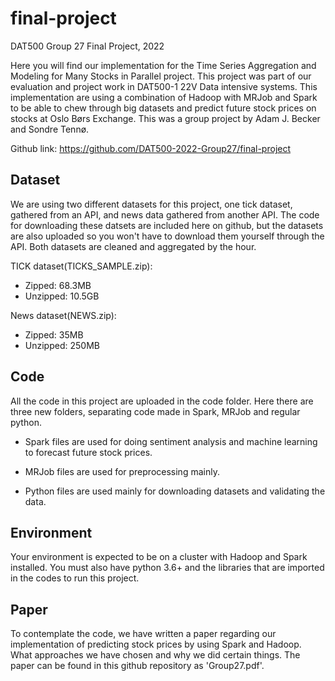 # final-project
DAT500 Group 27 Final Project, 2022

Here you will find our implementation for the Time Series Aggregation and Modeling for Many Stocks in Parallel project. This project was part of our evaluation and project work in DAT500-1 22V Data intensive systems. This implementation are using a combination of Hadoop with MRJob and Spark to be able to chew through big datasets and predict future stock prices on stocks at Oslo Børs Exchange. This was a group project by Adam J. Becker and Sondre Tennø.

Github link: https://github.com/DAT500-2022-Group27/final-project

## Dataset

We are using two different datasets for this project, one tick dataset, gathered from an API, and news data gathered from another API.
The code for downloading these datsets are included here on github, but the datasets are also uploaded so you won't have to download them yourself through the API.
Both datasets are cleaned and aggregated by the hour.

TICK dataset(TICKS_SAMPLE.zip):
  - Zipped: 68.3MB
  - Unzipped: 10.5GB

News dataset(NEWS.zip):
  - Zipped: 35MB
  - Unzipped: 250MB


## Code
All the code in this project are uploaded in the code folder.
Here there are three new folders, separating code made in Spark, MRJob and regular python.

  - Spark files are used for doing sentiment analysis and machine learning to forecast future stock prices.

  - MRJob files are used for preprocessing mainly.

  - Python files are used mainly for downloading datasets and validating the data.


## Environment

Your environment is expected to be on a cluster with Hadoop and Spark installed.
You must also have python 3.6+ and the libraries that are imported in the codes to run this project.

## Paper

To contemplate the code, we have written a paper regarding our implementation of predicting stock prices by using Spark and Hadoop. What approaches we have chosen and why we did certain things.
The paper can be found in this github repository as 'Group27.pdf'.
